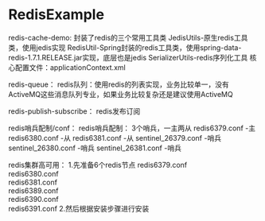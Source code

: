 # RedisExample
redis-cache-demo:
	封装了redis的三个常用工具类
	JedisUtils-原生redis工具类，使用jedis实现
	RedisUtil-Spring封装的redis工具类，使用spring-data-redis-1.7.1.RELEASE.jar实现，底层也是jedis
	SerializerUtils-redis序列化工具
	核心配置文件：applicationContext.xml

redis-queue：
redis队列：使用redis的列表实现，业务比较单一，没有ActiveMQ这些消息队列专业，如果业务比较复杂还是建议使用ActiveMQ
	
redis-publish-subscribe：
	redis发布订阅
	
redis哨兵配制/conf：
redis哨兵配制：
3个哨兵，一主两从
redis6379.conf -主
redis6380.conf -从
redis6381.conf -从
sentinel_26379.conf	-哨兵
sentinel_26380.conf	-哨兵	
sentinel_26381.conf	-哨兵

redis集群高可用：
1.先准备6个redis节点
redis6379.conf	
redis6380.conf	
redis6381.conf	
redis6389.conf	
redis6390.conf	
redis6391.conf
2.然后根据安装步骤进行安装